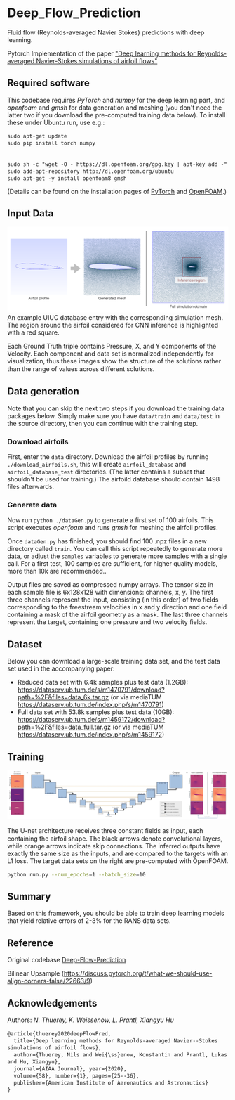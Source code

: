 # Deep_Flow_Prediction
 Fluid flow (Reynolds-averaged Navier Stokes) predictions with deep learning.
 
Pytorch Implementation of the paper ["Deep learning methods for Reynolds-averaged Navier-Stokes simulations of airfoil flows"](https://arxiv.org/abs/1810.08217)

## Required software

This codebase requires _PyTorch_ and _numpy_ for the deep learning part,
and _openfoam_ and _gmsh_ for data generation and meshing (you don't need the latter 
two if you download the pre-computed training data below). 
To install these under Ubuntu run, use e.g.: 
```
sudo apt-get update
sudo pip install torch numpy


sudo sh -c "wget -O - https://dl.openfoam.org/gpg.key | apt-key add -"
sudo add-apt-repository http://dl.openfoam.org/ubuntu
sudo apt-get -y install openfoam8 gmsh
```
(Details can be found on the installation pages of [PyTorch](https://pytorch.org/get-started/locally/) and 
[OpenFOAM](https://openfoam.org/download/8-ubuntu/).)


## Input Data

![Airfoil and Mesh](assets/Airfoil.PNG)
An example UIUC database entry with the corresponding simulation mesh. The region around the airfoil considered for CNN inference is highlighted with a red square.

Each Ground Truth triple contains Pressure, X, and Y components of the Velocity. Each component and data set is normalized independently for visualization, thus these images show the structure of the solutions rather than the range of values across diﬀerent solutions.

## Data generation

Note that you can skip the next two steps if you download the training
data packages below. Simply make sure you have `data/train` and `data/test`
in the source directory, then you can continue with the training step.

### Download airfoils

First, enter the `data` directory. 
Download the airfoil profiles by running `./download_airfoils.sh`, this
will create `airfoil_database` and `airfoil_database_test` directories.
(The latter contains a subset that shouldn't be used for training.) The
airfoild database should contain 1498 files afterwards.

### Generate data

Now run `python ./dataGen.py` to generate a first set of 100 airfoils.
This script executes _openfoam_ and runs _gmsh_ for meshing the airfoil profiles. 

Once `dataGen.py` has finished, you should find 100 .npz files in a new
directory called `train`. You can call this script repeatedly to generate 
more data, or adjust
the `samples` variables to generate more samples with a single call. 
For a first test, 100 samples are sufficient, for higher quality models, more
than 10k are recommended..

Output files are saved as compressed numpy arrays. The tensor size in each
sample file is 6x128x128 with dimensions: channels, x, y. 
The first three channels represent the input,
consisting (in this order) of two fields corresponding to the freestream velocities in x and y
direction and one field containing a mask of the airfoil geometry as 
a mask. The last three channels represent the target, containing one pressure and two velocity
fields.

## Dataset

Below you can download a large-scale training data set, and the test data set used in the accompanying paper:

* Reduced data set with 6.4k samples plus test data (1.2GB): <https://dataserv.ub.tum.de/s/m1470791/download?path=%2F&files=data_6k.tar.gz>
  (or via mediaTUM <https://dataserv.ub.tum.de/index.php/s/m1470791>)
* Full data set with 53.8k samples plus test data (10GB): <https://dataserv.ub.tum.de/s/m1459172/download?path=%2F&files=data_full.tar.gz>
  (or via mediaTUM <https://dataserv.ub.tum.de/index.php/s/m1459172>)


## Training

![Training and neural network architecture overview](assets/overview.jpg)

The U-net architecture receives three constant ﬁelds as input, each containing the airfoil shape. The black arrows denote convolutional layers, while orange arrows indicate skip connections. The inferred outputs have exactly the same size as the inputs, and are compared to the targets with an L1 loss. The target data sets on the right are pre-computed with OpenFOAM.

```bash
python run.py --num_epochs=1 --batch_size=10 
```


## Summary

Based on this framework, you should be able to train deep learning models that yield relative errors of 2-3% for the RANS data sets.

## Reference

Original codebase [Deep-Flow-Prediction](https://github.com/thunil/Deep-Flow-Prediction)

Bilinear Upsample (https://discuss.pytorch.org/t/what-we-should-use-align-corners-false/22663/9)



## Acknowledgements

Authors:
*N. Thuerey, K. Weissenow, L. Prantl, Xiangyu Hu*

```
@article{thuerey2020deepFlowPred,
  title={Deep learning methods for Reynolds-averaged Navier--Stokes simulations of airfoil flows},
  author={Thuerey, Nils and Wei{\ss}enow, Konstantin and Prantl, Lukas and Hu, Xiangyu},
  journal={AIAA Journal}, year={2020},
  volume={58}, number={1}, pages={25--36},
  publisher={American Institute of Aeronautics and Astronautics}
}
```

